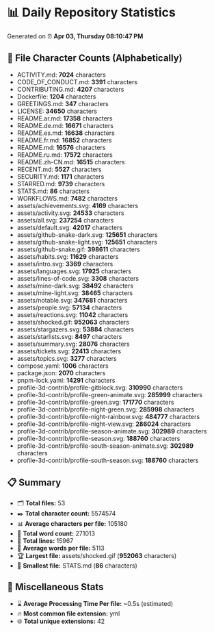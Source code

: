 # 📊 Daily Repository Statistics
Generated on ⏰ **Apr 03, Thursday 08:10:47 PM**

## 📂 File Character Counts (Alphabetically)
- ACTIVITY.md: **7024** characters
- CODE_OF_CONDUCT.md: **3391** characters
- CONTRIBUTING.md: **4207** characters
- Dockerfile: **1204** characters
- GREETINGS.md: **347** characters
- LICENSE: **34650** characters
- README.ar.md: **17358** characters
- README.de.md: **16671** characters
- README.es.md: **16638** characters
- README.fr.md: **16852** characters
- README.md: **16576** characters
- README.ru.md: **17572** characters
- README.zh-CN.md: **16515** characters
- RECENT.md: **5527** characters
- SECURITY.md: **1171** characters
- STARRED.md: **9739** characters
- STATS.md: **86** characters
- WORKFLOWS.md: **7482** characters
- assets/achievements.svg: **4169** characters
- assets/activity.svg: **24533** characters
- assets/all.svg: **237254** characters
- assets/default.svg: **42017** characters
- assets/github-snake-dark.svg: **125651** characters
- assets/github-snake-light.svg: **125651** characters
- assets/github-snake.gif: **398611** characters
- assets/habits.svg: **11629** characters
- assets/intro.svg: **3369** characters
- assets/languages.svg: **17925** characters
- assets/lines-of-code.svg: **3308** characters
- assets/mine-dark.svg: **38492** characters
- assets/mine-light.svg: **38465** characters
- assets/notable.svg: **347681** characters
- assets/people.svg: **57134** characters
- assets/reactions.svg: **11042** characters
- assets/shocked.gif: **952063** characters
- assets/stargazers.svg: **53884** characters
- assets/starlists.svg: **8497** characters
- assets/summary.svg: **28076** characters
- assets/tickets.svg: **22413** characters
- assets/topics.svg: **3277** characters
- compose.yaml: **1006** characters
- package.json: **2070** characters
- pnpm-lock.yaml: **14291** characters
- profile-3d-contrib/profile-gitblock.svg: **310990** characters
- profile-3d-contrib/profile-green-animate.svg: **285999** characters
- profile-3d-contrib/profile-green.svg: **171770** characters
- profile-3d-contrib/profile-night-green.svg: **285998** characters
- profile-3d-contrib/profile-night-rainbow.svg: **484777** characters
- profile-3d-contrib/profile-night-view.svg: **286024** characters
- profile-3d-contrib/profile-season-animate.svg: **302989** characters
- profile-3d-contrib/profile-season.svg: **188760** characters
- profile-3d-contrib/profile-south-season-animate.svg: **302989** characters
- profile-3d-contrib/profile-south-season.svg: **188760** characters

## 📋 Summary
- 🗂️ **Total files:** 53
- ✒️ **Total character count:** 5574574
- 📊 **Average characters per file:** 105180
- 📝 **Total word count:** 271013
- 🧾 **Total lines:** 15967
- 📐 **Average words per file:** 5113
- 🏆 **Largest file:** assets/shocked.gif (**952063** characters)
- 🥉 **Smallest file:** STATS.md (**86** characters)

## 🌟 Miscellaneous Stats
- ⌛ **Average Processing Time Per file:** ~0.5s (estimated)
- 🔥 **Most common file extension:** yml
- 🌐 **Total unique extensions:** 42
